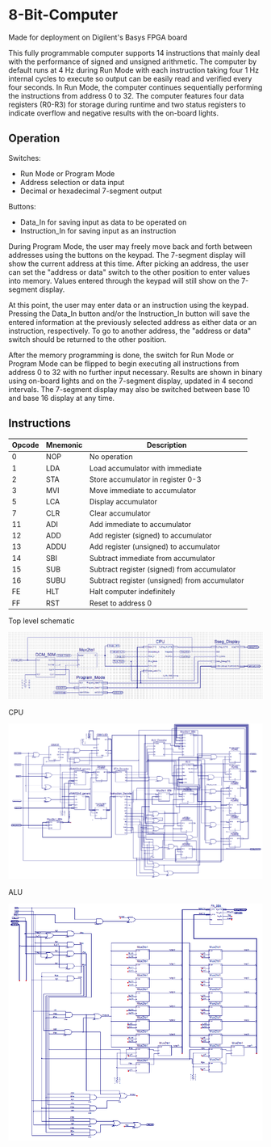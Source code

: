 # 8-Bit-Computer
Made for deployment on Digilent's Basys FPGA board

This fully programmable computer supports 14 instructions that mainly deal with the performance of signed and unsigned arithmetic. The computer by default runs at 4 Hz during Run Mode with each instruction taking four 1 Hz internal cycles to execute so output can be easily read and verified every four seconds. In Run Mode, the computer continues sequentially performing the instructions from address 0 to 32. The computer features four data registers (R0-R3) for storage during runtime and two status registers to indicate overflow and negative results with the on-board lights.

## Operation

Switches:
* Run Mode or Program Mode
* Address selection or data input
* Decimal or hexadecimal 7-segment output

Buttons:
* Data_In for saving input as data to be operated on
* Instruction_In for saving input as an instruction

During Program Mode, the user may freely move back and forth between addresses using the buttons on the keypad. The 7-segment display will show the current address at this time. After picking an address, the user can set the "address or data" switch to the other position to enter values into memory. Values entered through the keypad will still show on the 7-segment display. 

At this point, the user may enter data or an instruction using the keypad. Pressing the Data_In button and/or the Instruction_In button will save the entered information at the previously selected address as either data or an instruction, respectively. To go to another address, the "address or data" switch should be returned to the other position.

After the memory programming is done, the switch for Run Mode or Program Mode can be flipped to begin executing all instructions from address 0 to 32 with no further input necessary. Results are shown in binary using on-board lights and on the 7-segment display, updated in 4 second intervals. The 7-segment display may also be switched between base 10 and base 16 display at any time. 

## Instructions
| Opcode        | Mnemonic | Description  |
| ------------- |----------|--------------|
| 0             | NOP      | No operation |
| 1             | LDA      | Load accumulator with immediate |
| 2             | STA      | Store accumulator in register 0-3 |
| 3             | MVI      | Move immediate to accumulator |
| 5             | LCA      | Display accumulator |
| 7             | CLR      | Clear accumulator |
| 11            | ADI      | Add immediate to accumulator |
| 12            | ADD      | Add register (signed) to accumulator |
| 13            | ADDU     | Add register (unsigned) to accumulator |
| 14            | SBI      | Subtract immediate from accumulator |
| 15            | SUB      | Subtract register (signed) from accumulator |
| 16            | SUBU     | Subtract register (unsigned) from accumulator |
| FE            | HLT      | Halt computer indefinitely |
| FF            | RST      | Reset to address 0 |

Top level schematic

![alt text](https://github.com/shafergrytness/8-Bit-Computer/blob/master/Screenshots/toplevel.png "Top level schematic")

CPU

![alt text](https://github.com/shafergrytness/8-Bit-Computer/blob/master/Screenshots/cpu.png "CPU")

ALU

![alt text](https://github.com/shafergrytness/8-Bit-Computer/blob/master/Screenshots/alu.png "ALU")
